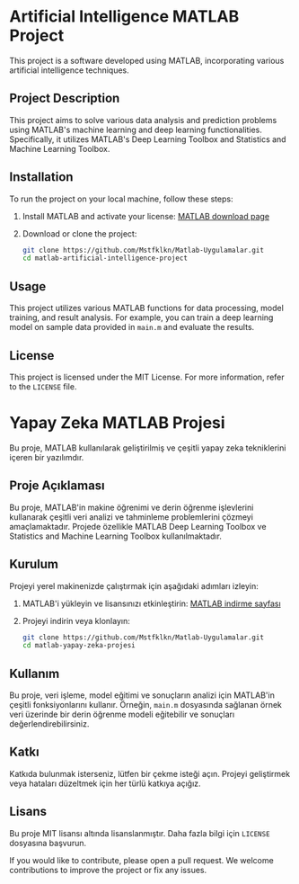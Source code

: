 # Artificial Intelligence MATLAB Project

This project is a software developed using MATLAB, incorporating various artificial intelligence techniques.

## Project Description

This project aims to solve various data analysis and prediction problems using MATLAB's machine learning and deep learning functionalities. Specifically, it utilizes MATLAB's Deep Learning Toolbox and Statistics and Machine Learning Toolbox.

## Installation

To run the project on your local machine, follow these steps:

1. Install MATLAB and activate your license: [MATLAB download page](https://www.mathworks.com/products/matlab.html)

2. Download or clone the project:

    ```bash
    git clone https://github.com/Mstfklkn/Matlab-Uygulamalar.git
    cd matlab-artificial-intelligence-project
    ```


## Usage

This project utilizes various MATLAB functions for data processing, model training, and result analysis. For example, you can train a deep learning model on sample data provided in `main.m` and evaluate the results.

## License

This project is licensed under the MIT License. For more information, refer to the `LICENSE` file.







# Yapay Zeka MATLAB Projesi

Bu proje, MATLAB kullanılarak geliştirilmiş ve çeşitli yapay zeka tekniklerini içeren bir yazılımdır.

## Proje Açıklaması

Bu proje, MATLAB'in makine öğrenimi ve derin öğrenme işlevlerini kullanarak çeşitli veri analizi ve tahminleme problemlerini çözmeyi amaçlamaktadır. Projede özellikle MATLAB Deep Learning Toolbox ve Statistics and Machine Learning Toolbox kullanılmaktadır.

## Kurulum

Projeyi yerel makinenizde çalıştırmak için aşağıdaki adımları izleyin:

1. MATLAB'i yükleyin ve lisansınızı etkinleştirin: [MATLAB indirme sayfası](https://www.mathworks.com/products/matlab.html)

2. Projeyi indirin veya klonlayın:

    ```bash
    git clone https://github.com/Mstfklkn/Matlab-Uygulamalar.git
    cd matlab-yapay-zeka-projesi
    ```



## Kullanım

Bu proje, veri işleme, model eğitimi ve sonuçların analizi için MATLAB'in çeşitli fonksiyonlarını kullanır. Örneğin, `main.m` dosyasında sağlanan örnek veri üzerinde bir derin öğrenme modeli eğitebilir ve sonuçları değerlendirebilirsiniz.

## Katkı

Katkıda bulunmak isterseniz, lütfen bir çekme isteği açın. Projeyi geliştirmek veya hataları düzeltmek için her türlü katkıya açığız.

## Lisans

Bu proje MIT lisansı altında lisanslanmıştır. Daha fazla bilgi için `LICENSE` dosyasına başvurun.


If you would like to contribute, please open a pull request. We welcome contributions to improve the project or fix any issues.


